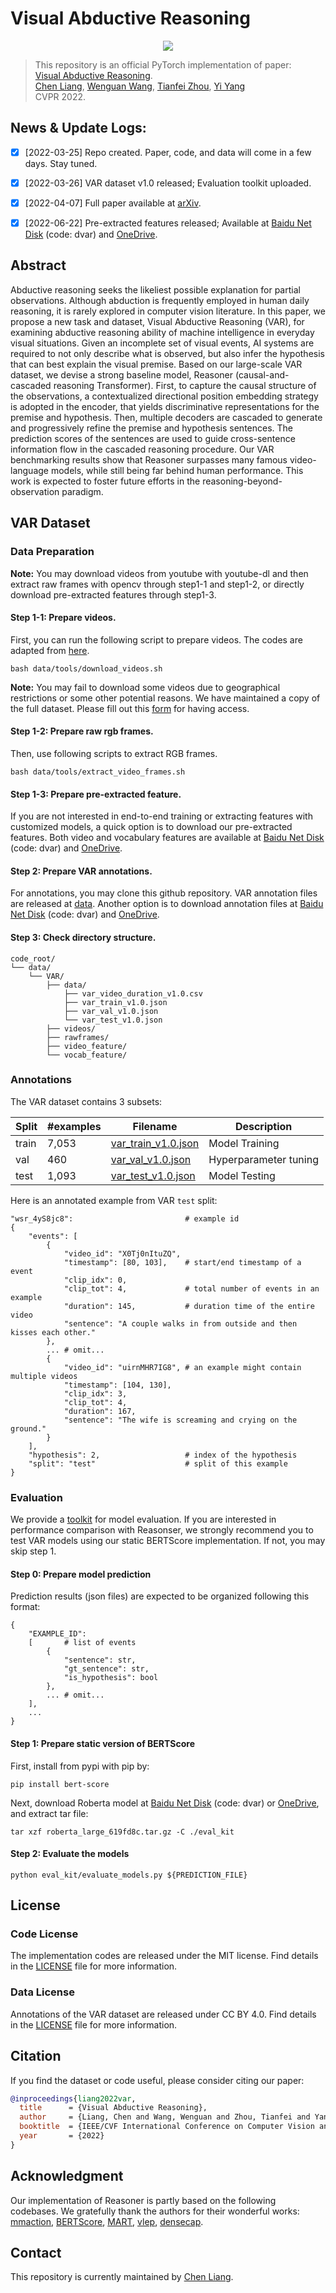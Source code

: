 # Visual Abductive Reasoning

<div align="center">
  <img src="assets/github_example.png">
</div>

> This repository is an official PyTorch implementation of paper:<br>
> [Visual Abductive Reasoning](https://arxiv.org/abs/2203.14040).<br>
> [Chen Liang](https://leonnnop.github.io/), [Wenguan Wang](https://sites.google.com/view/wenguanwang/), [Tianfei Zhou](https://www.tfzhou.com/), [Yi Yang](https://scholar.google.com/citations?user=RMSuNFwAAAAJ&hl=zh-CN) <br>
> CVPR 2022.


## News & Update Logs:
- [x] [2022-03-25] Repo created. Paper, code, and data will come in a few days. Stay tuned.
- [x] [2022-03-26] VAR dataset v1.0 released; Evaluation toolkit uploaded.
- [x] [2022-04-07] Full paper available at [arXiv](https://arxiv.org/abs/2203.14040).
- [x] [2022-06-22] Pre-extracted features released; Available at [Baidu Net Disk](https://pan.baidu.com/s/1Ju6O-05IhdVsNvpgbVpD7g) (code: dvar) and [OneDrive](https://1drv.ms/u/s!AjhElgOW1PYfgZAb0RfqcJv8TwygsA?e=zs0msT). 


## Abstract

Abductive reasoning seeks the likeliest possible explanation for partial observations. Although abduction is frequently employed in human daily reasoning, it is rarely explored in computer vision literature. In this paper, we propose a new task and dataset, Visual Abductive Reasoning (VAR), for examining abductive reasoning ability of machine intelligence in everyday visual situations. Given an incomplete set of visual events, AI systems are required to not only describe what is observed, but also infer the hypothesis that can best explain the visual premise. Based on our large-scale VAR dataset, we devise a strong baseline model, Reasoner (causal-and-cascaded reasoning Transformer). First, to capture the causal structure of the observations, a contextualized directional position embedding strategy is adopted in the encoder, that yields discriminative representations for the premise and hypothesis. Then, multiple decoders are cascaded to generate and progressively refine the premise and hypothesis sentences. The prediction scores of the sentences are used to guide cross-sentence information flow in the cascaded reasoning procedure. Our VAR benchmarking results show that Reasoner surpasses many famous video-language models, while still being far behind human performance. This work is expected to foster future efforts in the reasoning-beyond-observation paradigm.


## VAR Dataset 

### Data Preparation

**Note:** You may download videos from youtube with youtube-dl and then extract raw frames with opencv through step1-1 and step1-2, or directly download pre-extracted features through step1-3.

#### Step 1-1: Prepare videos.
First, you can run the following script to prepare videos. The codes are adapted from [here](https://github.com/open-mmlab/mmaction2/blob/master/tools/data/activitynet/). 
```
bash data/tools/download_videos.sh
```

**Note:** You may fail to download some videos due to geographical restrictions or some other potential reasons. We have maintained a copy of the full dataset. Please fill out this [form](https://forms.gle/VD9Ryu5dZPG9fMy36) for having access. 

#### Step 1-2: Prepare raw rgb frames.
Then, use following scripts to extract RGB frames.
```
bash data/tools/extract_video_frames.sh
```

#### Step 1-3: Prepare pre-extracted feature.
If you are not interested in end-to-end training or extracting features with customized models, a quick option is to download our pre-extracted features. Both video and vocabulary features are available at [Baidu Net Disk](https://pan.baidu.com/s/1Ju6O-05IhdVsNvpgbVpD7g) (code: dvar) and [OneDrive](https://1drv.ms/u/s!AjhElgOW1PYfgZAb0RfqcJv8TwygsA?e=zs0msT). 

#### Step 2: Prepare VAR annotations.
For annotations, you may clone this github repository. VAR annotation files are released at [data](data). Another option is to download annotation files at [Baidu Net Disk](https://pan.baidu.com/s/1Ju6O-05IhdVsNvpgbVpD7g) (code: dvar) and [OneDrive](https://1drv.ms/u/s!AjhElgOW1PYfgZAb0RfqcJv8TwygsA?e=zs0msT). 

#### Step 3: Check directory structure.

```
code_root/
└── data/
    └── VAR/
        ├── data/
            ├── var_video_duration_v1.0.csv
            ├── var_train_v1.0.json
            ├── var_val_v1.0.json
        	└── var_test_v1.0.json 
        ├── videos/
        ├── rawframes/
        ├── video_feature/
        └── vocab_feature/
```

### Annotations
The VAR dataset contains 3 subsets:

| Split | #examples | Filename | Description|
| --- | --- | --- | --- |
| train | 7,053 | [var_train_v1.0.json](data/var_train_v1.0.json) | Model Training |
| val | 460 | [var_val_v1.0.json](data/var_val_v1.0.json) | Hyperparameter tuning |
| test | 1,093 | [var_test_v1.0.json](data/var_test_v1.0.json) | Model Testing |

Here is an annotated example from VAR `test` split:
```
"wsr_4yS8jc8":                         # example id
{
    "events": [
        {
            "video_id": "X0Tj0nItuZQ",
            "timestamp": [80, 103],    # start/end timestamp of a event
            "clip_idx": 0,
            "clip_tot": 4,             # total number of events in an example 
            "duration": 145,           # duration time of the entire video 
            "sentence": "A couple walks in from outside and then kisses each other."
        },
        ... # omit...
        {
            "video_id": "uirnMHR7IG8", # an example might contain multiple videos 
            "timestamp": [104, 130],
            "clip_idx": 3,
            "clip_tot": 4,
            "duration": 167,
            "sentence": "The wife is screaming and crying on the ground."
        }
    ],
    "hypothesis": 2,                   # index of the hypothesis
    "split": "test"                    # split of this example
}
```
### Evaluation

We provide a [toolkit](eval_kit) for model evaluation. If you are interested in performance comparison with Reasonser, we strongly recommend you to test VAR models using our static BERTScore implementation. If not, you may skip step 1.

#### Step 0: Prepare model prediction
Prediction results (json files) are expected to be organized following this format:
```
{
    "EXAMPLE_ID": 
    [       # list of events
        {
            "sentence": str,
            "gt_sentence": str,
            "is_hypothesis": bool
        },
        ... # omit...
    ],
    ...
}
```

#### Step 1: Prepare static version of BERTScore
First, install from pypi with pip by:
```
pip install bert-score
```
Next, download Roberta model at [Baidu Net Disk](https://pan.baidu.com/s/1Ju6O-05IhdVsNvpgbVpD7g) (code: dvar) or [OneDrive](https://1drv.ms/u/s!AjhElgOW1PYfgZAb0RfqcJv8TwygsA?e=zs0msT), and extract tar file:
```
tar xzf roberta_large_619fd8c.tar.gz -C ./eval_kit
```

#### Step 2: Evaluate the models
```
python eval_kit/evaluate_models.py ${PREDICTION_FILE} 
```

## License

### Code License
The implementation codes are released under the MIT license. 
Find details in the [LICENSE](CODE_LICENSE) file for more information.

### Data License
Annotations of the VAR dataset are released under CC BY 4.0. Find details in the [LICENSE](https://creativecommons.org/licenses/by/4.0/) file for more information.


## Citation

If you find the dataset or code useful, please consider citing our paper:

```bibtex
@inproceedings{liang2022var,
  title      = {Visual Abductive Reasoning},
  author     = {Liang, Chen and Wang, Wenguan and Zhou, Tianfei and Yang, Yi},
  booktitle  = {IEEE/CVF International Conference on Computer Vision and Pattern Recognition (CVPR)},
  year       = {2022}
}
```

## Acknowledgment

Our implementation of Reasoner is partly based on the following codebases. We gratefully thank the authors for their wonderful works: 
[mmaction](https://github.com/open-mmlab/mmaction2),
[BERTScore](https://github.com/Tiiiger/bert_score),
[MART](https://github.com/jayleicn/recurrent-transformer),
[vlep](https://github.com/jayleicn/VideoLanguageFuturePred),
[densecap](https://github.com/salesforce/densecap).


## Contact

This repository is currently maintained by [Chen Liang](mailto:leonnnop@gmail.com).
